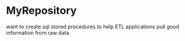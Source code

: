 # MyRepository
want to create sql stored procedures to help ETL applications pull good information from raw data